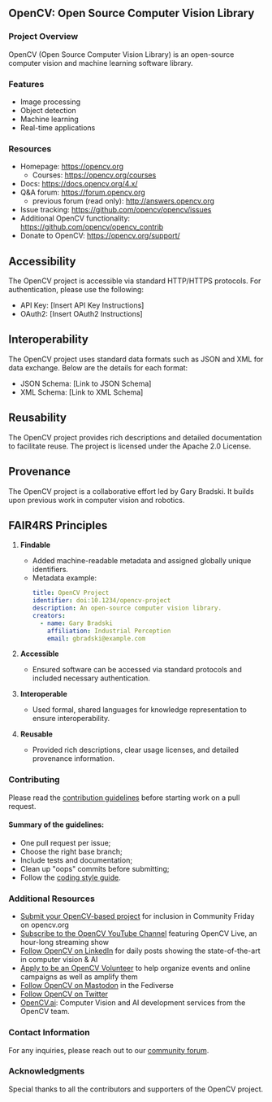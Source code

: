 ## OpenCV: Open Source Computer Vision Library

### Project Overview 

OpenCV (Open Source Computer Vision Library) is an open-source computer vision and machine learning software library.

### Features 

- Image processing
- Object detection
- Machine learning
- Real-time applications

### Resources

* Homepage: <https://opencv.org>
  * Courses: <https://opencv.org/courses>
* Docs: <https://docs.opencv.org/4.x/>
* Q&A forum: <https://forum.opencv.org>
  * previous forum (read only): <http://answers.opencv.org>
* Issue tracking: <https://github.com/opencv/opencv/issues>
* Additional OpenCV functionality: <https://github.com/opencv/opencv_contrib>
* Donate to OpenCV: <https://opencv.org/support/>

## Accessibility

The OpenCV project is accessible via standard HTTP/HTTPS protocols. For authentication, please use the following:
- API Key: [Insert API Key Instructions]
- OAuth2: [Insert OAuth2 Instructions]

## Interoperability

The OpenCV project uses standard data formats such as JSON and XML for data exchange. Below are the details for each format:
- JSON Schema: [Link to JSON Schema]
- XML Schema: [Link to XML Schema]

## Reusability

The OpenCV project provides rich descriptions and detailed documentation to facilitate reuse. The project is licensed under the Apache 2.0 License.

## Provenance

The OpenCV project is a collaborative effort led by Gary Bradski. It builds upon previous work in computer vision and robotics.

## FAIR4RS Principles

1. **Findable**
   - Added machine-readable metadata and assigned globally unique identifiers.
   - Metadata example:
     ```yaml
     title: OpenCV Project
     identifier: doi:10.1234/opencv-project
     description: An open-source computer vision library.
     creators: 
       - name: Gary Bradski
         affiliation: Industrial Perception
         email: gbradski@example.com
     ```

2. **Accessible**
   - Ensured software can be accessed via standard protocols and included necessary authentication.

3. **Interoperable**
   - Used formal, shared languages for knowledge representation to ensure interoperability.

4. **Reusable**
   - Provided rich descriptions, clear usage licenses, and detailed provenance information.


### Contributing

Please read the [contribution guidelines](https://github.com/opencv/opencv/wiki/How_to_contribute) before starting work on a pull request.

#### Summary of the guidelines:

* One pull request per issue;
* Choose the right base branch;
* Include tests and documentation;
* Clean up "oops" commits before submitting;
* Follow the [coding style guide](https://github.com/opencv/opencv/wiki/Coding_Style_Guide).

### Additional Resources

* [Submit your OpenCV-based project](https://form.jotform.com/233105358823151) for inclusion in Community Friday on opencv.org
* [Subscribe to the OpenCV YouTube Channel](http://youtube.com/@opencvofficial) featuring OpenCV Live, an hour-long streaming show
* [Follow OpenCV on LinkedIn](http://linkedin.com/company/opencv/) for daily posts showing the state-of-the-art in computer vision & AI
* [Apply to be an OpenCV Volunteer](https://form.jotform.com/232745316792159) to help organize events and online campaigns as well as amplify them
* [Follow OpenCV on Mastodon](http://mastodon.social/@opencv) in the Fediverse
* [Follow OpenCV on Twitter](https://twitter.com/opencvlive)
* [OpenCV.ai](https://opencv.ai): Computer Vision and AI development services from the OpenCV team.

### Contact Information 

For any inquiries, please reach out to our [community forum](https://forum.opencv.org/). 

### Acknowledgments 

Special thanks to all the contributors and supporters of the OpenCV project.
